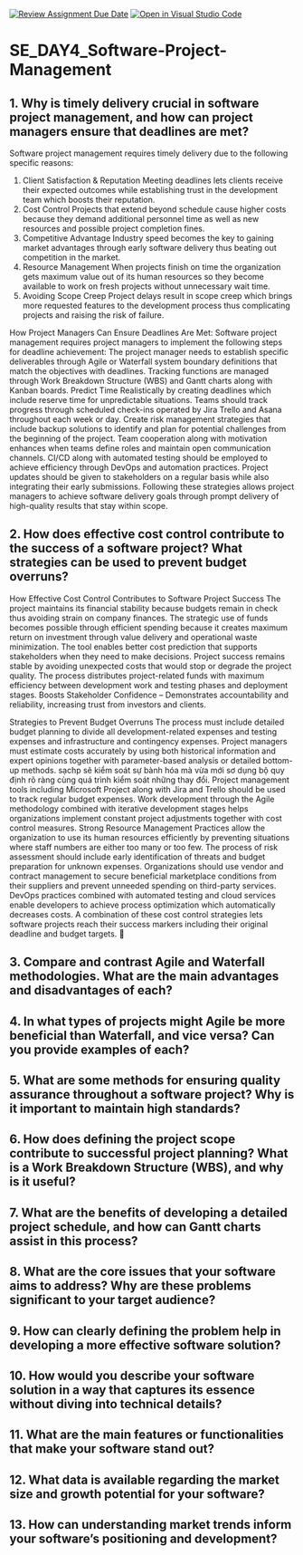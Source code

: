 [![Review Assignment Due Date](https://classroom.github.com/assets/deadline-readme-button-22041afd0340ce965d47ae6ef1cefeee28c7c493a6346c4f15d667ab976d596c.svg)](https://classroom.github.com/a/9pw6JKcu)
[![Open in Visual Studio Code](https://classroom.github.com/assets/open-in-vscode-2e0aaae1b6195c2367325f4f02e2d04e9abb55f0b24a779b69b11b9e10269abc.svg)](https://classroom.github.com/online_ide?assignment_repo_id=18517630&assignment_repo_type=AssignmentRepo)
# SE_DAY4_Software-Project-Management
## 1. Why is timely delivery crucial in software project management, and how can project managers ensure that deadlines are met?
Software project management requires timely delivery due to the following specific reasons:
1. Client Satisfaction & Reputation
Meeting deadlines lets clients receive their expected outcomes while establishing trust in the development team which boosts their reputation.
2. Cost Control
Projects that extend beyond schedule cause higher costs because they demand additional personnel time as well as new resources and possible project completion fines.
3. Competitive Advantage
Industry speed becomes the key to gaining market advantages through early software delivery thus beating out competition in the market.
4. Resource Management
When projects finish on time the organization gets maximum value out of its human resources so they become available to work on fresh projects without unnecessary wait time.
5. Avoiding Scope Creep
Project delays result in scope creep which brings more requested features to the development process thus complicating projects and raising the risk of failure.

How Project Managers Can Ensure Deadlines Are Met:
Software project management requires project managers to implement the following steps for deadline achievement:
The project manager needs to establish specific deliverables through Agile or Waterfall system boundary definitions that match the objectives with deadlines.
Tracking functions are managed through Work Breakdown Structure (WBS) and Gantt charts along with Kanban boards.
Predict Time Realistically by creating deadlines which include reserve time for unpredictable situations.
Teams should track progress through scheduled check-ins operated by Jira Trello and Asana throughout each week or day.
Create risk management strategies that include backup solutions to identify and plan for potential challenges from the beginning of the project.
Team cooperation along with motivation enhances when teams define roles and maintain open communication channels.
CI/CD along with automated testing should be employed to achieve efficiency through DevOps and automation practices.
Project updates should be given to stakeholders on a regular basis while also integrating their early submissions.
Following these strategies allows project managers to achieve software delivery goals through prompt delivery of high-quality results that stay within scope. 

## 2. How does effective cost control contribute to the success of a software project? What strategies can be used to prevent budget overruns?
How Effective Cost Control Contributes to Software Project Success
The project maintains its financial stability because budgets remain in check thus avoiding strain on company finances.
The strategic use of funds becomes possible through efficient spending because it creates maximum return on investment through value delivery and operational waste minimization.
The tool enables better cost prediction that supports stakeholders when they need to make decisions.
Project success remains stable by avoiding unexpected costs that would stop or degrade the project quality.
The process distributes project-related funds with maximum efficiency between development work and testing phases and deployment stages.
Boosts Stakeholder Confidence – Demonstrates accountability and reliability, increasing trust from investors and clients.

Strategies to Prevent Budget Overruns
The process must include detailed budget planning to divide all development-related expenses and testing expenses and infrastructure and contingency expenses.
Project managers must estimate costs accurately by using both historical information and expert opinions together with parameter-based analysis or detailed bottom-up methods.
sạchp sẽ kiểm soát sự bành hóa mà vừa mới sơ dụng bộ quy định rõ ràng cùng quá trình kiểm soát những thay đổi.
Project management tools including Microsoft Project along with Jira and Trello should be used to track regular budget expenses.
Work development through the Agile methodology combined with iterative development stages helps organizations implement constant project adjustments together with cost control measures.
Strong Resource Management Practices allow the organization to use its human resources efficiently by preventing situations where staff numbers are either too many or too few.
The process of risk assessment should include early identification of threats and budget preparation for unknown expenses.
Organizations should use vendor and contract management to secure beneficial marketplace conditions from their suppliers and prevent unneeded spending on third-party services.
DevOps practices combined with automated testing and cloud services enable developers to achieve process optimization which automatically decreases costs.
A combination of these cost control strategies lets software projects reach their success markers including their original deadline and budget targets. 🚀


## 3. Compare and contrast Agile and Waterfall methodologies. What are the main advantages and disadvantages of each?
## 4. In what types of projects might Agile be more beneficial than Waterfall, and vice versa? Can you provide examples of each?
## 5. What are some methods for ensuring quality assurance throughout a software project? Why is it important to maintain high standards?
## 6. How does defining the project scope contribute to successful project planning? What is a Work Breakdown Structure (WBS), and why is it useful?
## 7. What are the benefits of developing a detailed project schedule, and how can Gantt charts assist in this process?
## 8. What are the core issues that your software aims to address? Why are these problems significant to your target audience?
## 9. How can clearly defining the problem help in developing a more effective software solution?
## 10. How would you describe your software solution in a way that captures its essence without diving into technical details?
## 11. What are the main features or functionalities that make your software stand out?
## 12. What data is available regarding the market size and growth potential for your software?
## 13. How can understanding market trends inform your software’s positioning and development?
